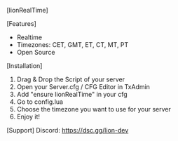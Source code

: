 [lionRealTime]

[Features]
- Realtime
- Timezones: CET, GMT, ET, CT, MT, PT
- Open Source


[Installation]
1. Drag & Drop the Script of your server
2. Open your Server.cfg / CFG Editor in TxAdmin
3. Add "ensure lionRealTime" in your cfg
4. Go to config.lua
5. Choose the timezone you want to use for your server
6. Enjoy it!

[Support]
Discord: https://dsc.gg/lion-dev